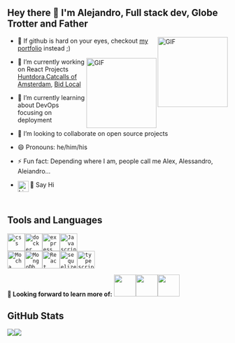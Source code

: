 ## Hey there 👋 I'm Alejandro, Full stack dev, Globe Trotter and Father 
- <img align="right" alt="GIF" height="160px" src="https://media.giphy.com/media/du3J3cXyzhj75IOgvA/giphy.gif" /> 🔭 If github is hard on your eyes, checkout [my portfolio](https://alejandro-r-valdivia.netlify.app/) instead ;)
- <img align="right" alt="GIF" height="160px" src="https://media.giphy.com/media/du3J3cXyzhj75IOgvA/giphy.gif" /> 🔭 I’m currently working on React Projects [Huntdora](https://github.com/serendatapy/huntdora),[Catcalls of Amsterdam](https://github.com/serendatapy/catcall), [Bid Local](https://github.com/Snugles/bid-local)

- 🌱 I’m currently learning about DevOps focusing on deployment
- 👯 I’m looking to collaborate on open source projects
- 😄 Pronouns: he/him/his
- ⚡ Fun fact: Depending where I am, people call me Alex, Alessandro, Aleiandro...
- :wave: Say Hi [<img align="left" img height="25" alt="LinkedIn Profile" src="https://github.com/serendatapy/serendatapy/blob/main/assets/icons8-linkedin-circled.gif"/>](https://www.linkedin.com/in/alejandro-r-valdivia)
<br>

## Tools and Languages

<code><img height="40" alt="css" src="https://raw.githubusercontent.com/serendatapy/serendatapy/main/assets/css3-original.svg"></code><code><img style="background-color:white;" height="40" alt="docker" src="https://raw.githubusercontent.com/serendatapy/serendatapy/main/assets/docker-original.svg"></code><code><img height="40" alt="express" src="https://raw.githubusercontent.com/serendatapy/serendatapy/main/assets/express-original.svg"></code><code><img height="40" alt="Javascript" src="https://raw.githubusercontent.com/serendatapy/serendatapy/main/assets/javascript.svg">
<img height="40" alt="Mocha" src="https://raw.githubusercontent.com/serendatapy/serendatapy/main/assets/mocha-plain.svg"></code><code><img height="40" alt="MongoDb" src="https://raw.githubusercontent.com/serendatapy/serendatapy/main/assets/mongodb-original.svg"></code><code><img height="40" alt="React" src="https://raw.githubusercontent.com/serendatapy/serendatapy/main/assets/react-original.svg"></code><code><img height="40" alt="sequelize" src="https://raw.githubusercontent.com/serendatapy/serendatapy/main/assets/sequelize-original.svg"></code><code><img height="40" alt="typescript" src="https://raw.githubusercontent.com/serendatapy/serendatapy/main/assets/typescript.svg"></code>



**🌱 Looking forward to learn more of:**
<code><a  target="_blank"><img height="50" src="https://www.vectorlogo.zone/logos/python/python-ar21.svg"></a></code><code><a target="_blank"><img height="50" src="https://www.vectorlogo.zone/logos/docker/docker-ar21.svg"></a></code><code><a target="_blank"><img height="50" src="https://www.vectorlogo.zone/logos/kubernetes/kubernetes-ar21.svg"></a></code>



## GitHub Stats

<p align="center">

<img src="https://github-readme-stats.vercel.app/api?username=serendatapy&hide=stars&show_icons=true&theme=kacho_ga&line_height=40"><img src="https://github-readme-stats.vercel.app/api/top-langs/?username=serendatapy&count_private=true&langs_count=4&theme=kacho_ga&line_height=40">

</p>
